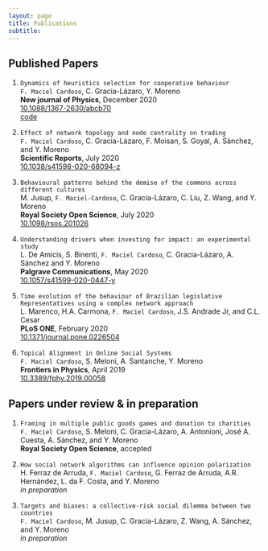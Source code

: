 ```yaml
---
layout: page
title: Publications
subtitle: 
---
```


## Published Papers

1. `Dynamics of heuristics selection for cooperative behaviour`  
`F. Maciel Cardoso`, C. Gracia-Lázaro, Y. Moreno  
**New journal of Physics**, December 2020  
<i class="ai ai-doi"></i> [10.1088/1367-2630/abcb70](https://doi.org/10.1088/1367-2630/abcb70)  
<i class="fa fa-github"></i> [code](https://github.com/fmcardoso/heuristics_selection)

1. `Effect of network topology and node centrality on trading`  
`F. Maciel Cardoso`, C. Gracia-Lázaro, F. Moisan, S. Goyal, A. Sánchez, and Y. Moreno  
**Scientific Reports**, July 2020  
<i class="ai ai-doi"></i> [10.1038/s41598-020-68094-z](https://doi.org/10.1038/s41598-020-68094-z)

1. `Behavioural patterns behind the demise of the commons across different cultures`  
M. Jusup, `F. Maciel-Cardoso`, C. Gracia-Lázaro, C. Liu, Z. Wang, and Y. Moreno  
**Royal Society Open Science**, July 2020  
<i class="ai ai-doi"></i> [10.1098/rsos.201026](https://doi.org/10.1098/rsos.201026)

1. `Understanding drivers when investing for impact: an experimental study`  
L. De Amicis, S. Binenti, `F. Maciel Cardoso`, C. Gracia-Lázaro, A. Sánchez and Y. Moreno  
**Palgrave Communications**, May 2020  
<i class="ai ai-doi"></i> [10.1057/s41599-020-0447-y](https://doi.org/10.1057/s41599-020-0447-y)

1. `Time evolution of the behaviour of Brazilian legislative Representatives using a complex network approach`  
L. Marenco, H.A. Carmona, `F. Maciel Cardoso`, J.S. Andrade Jr, and C.L. Cesar  
**PLoS ONE**, February 2020  
<i class="ai ai-doi"></i> [10.1371/journal.pone.0226504](https://doi.org/10.1371/journal.pone.0226504)

1. `Topical Alignment in Online Social Systems`  
`F. Maciel Cardoso`, S. Meloni, A. Santanche, Y. Moreno  
**Frontiers in Physics**, April 2019  
<i class="ai ai-doi"></i> [10.3389/fphy.2019.00058](https://doi.org/10.3389/fphy.2019.00058)

## Papers under review & in preparation



1. `Framing in multiple public goods games and donation to charities`  
`F. Maciel Cardoso`, S. Meloni, C. Gracia-Lázaro, A. Antonioni, José A. Cuesta, A. Sánchez, and Y. Moreno  
**Royal Society Open Science**, accepted

1. `How social network algorithms can influence opinion polarization`  
H. Ferraz de Arruda, `F. Maciel Cardoso`, G. Ferraz de Arruda, A.R. Hernández, L. da F. Costa, and Y. Moreno  
*in preparation*  

1. `Targets and biases: a collective-risk social dilemma between two countries`  
`F. Maciel Cardoso`, M. Jusup, C. Gracia-Lázaro, Z. Wang, A. Sánchez, and Y. Moreno  
*in preparation*
